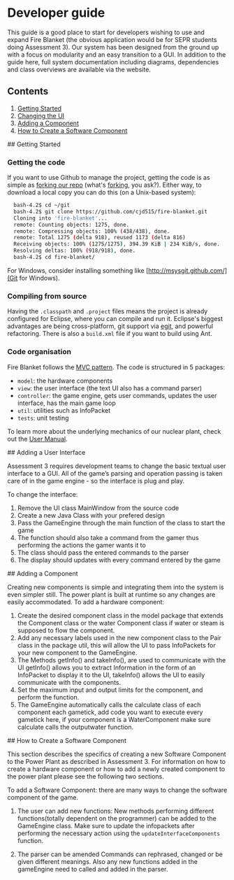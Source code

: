 # Developer guide

This guide is a good place to start for developers wishing to use and expand Fire Blanket (the obvious application would be for SEPR students doing Assessment 3). Our system has been designed from the ground up with a focus on modularity and an easy transition to a GUI. In addition to the guide here, full system documentation including diagrams, dependencies and class overviews are available via the website.

## Contents

1. [Getting Started](#dg-1)
2. [Changing the UI](#dg-2)
3. [Adding a Component](#dg-3)
4. [How to Create a Software Component](#dg-4)

<a name="#dg-1"/>
## Getting Started

### Getting the code

If you want to use Github to manage the project, getting the code is as simple as [forking our repo](https://github.com/cjd515/fire-blanket) (what's [forking](https://help.github.com/articles/fork-a-repo), you ask?). Either way, to download a local copy you can do this (on a Unix-based system):

```bash
  bash-4.2$ cd ~/git
  bash-4.2$ git clone https://github.com/cjd515/fire-blanket.git
  Cloning into 'fire-blanket'...
  remote: Counting objects: 1275, done.
  remote: Compressing objects: 100% (438/438), done.
  remote: Total 1275 (delta 918), reused 1173 (delta 816)
  Receiving objects: 100% (1275/1275), 394.39 KiB | 234 KiB/s, done.
  Resolving deltas: 100% (918/918), done.
  bash-4.2$ cd fire-blanket/
```

For Windows, consider installing something like [http://msysgit.github.com/](Git for Windows).

### Compiling from source

Having the `.classpath` and `.project` files means the project is already configured for Eclipse, where you can compile and run it. Eclipse's biggest advantages are being cross-platform, git support via [egit](http://www.eclipse.org/egit/), and powerful refactoring. There is also a `build.xml` file if you want to build using Ant.

### Code organisation

Fire Blanket follows the [MVC pattern](http://www.codinghorror.com/blog/2008/05/understanding-model-view-controller.html). The code is structured in 5 packages:
* `model`: the hardware components
* `view`: the user interface (the text UI also has a command parser)
* `controller`: the game engine, gets user commands, updates the user interface, has the main game loop
* `util`: utilities such as InfoPacket
* `tests`: unit testing

To learn more about the underlying mechanics of our nuclear plant, check out the <a href="https://github.com/cjd515/fire-blanket/blob/master/site/user-manual.md" target="_blank">User Manual</a>.

<a name="#dg-2"/>
## Adding a User Interface

Assessment 3 requires development teams to change the basic textual user interface to a GUI. All of the game’s parsing and operation passing is taken care of in the game engine - so the interface is plug and play.

To change the interface:

1. Remove the UI class MainWindow from the source code
2. Create a new Java Class with your prefered design
3. Pass the GameEngine through the main function of the class to start the game
4. The function should also take a command from the gamer thus performing the actions the gamer wants it to
5. The class should pass the entered commands to the parser
6. The display should updates with every command entered by the game

<a name="#dg-3"/>
## Adding a Component

Creating new components is simple and integrating them into the system is even simpler still. The power plant is built at runtime so any changes are easily accommodated. To add a hardware component:

1. Create the desired component class in the model package that extends the Component class or the water Component class if water or steam is supposed to flow the component.
2. Add any necessary labels used in the new component class to the Pair class in the package util, this will allow the UI to pass InfoPackets for your new component to the GameEngine.
3. The Methods getInfo() and takeInfo(), are used to communicate with the UI getInfo() allows you to extract Information in the form of an InfoPacket to display it to the UI, takeInfo() allows the UI to easily communicate with the components.
4. Set the maximum input and output limits for the component, and perform the function.
5. The GameEngine automatically calls the calculate class of each component each gametick, add code you want to execute every gametick here, if your component is a WaterComponent make sure calculate calls the outputwater function.

<a name="#dg-4"/>
## How to Create a Software Component

This section describes the specifics of creating a new Software Component to the Power Plant as described in Assessment 3. For information on how to create a hardware component or how to add a newly created component to the power plant please see the following two sections.

To add a Software Component: there are many ways to change the software component of the game.

1. The user can add new functions:
  New methods performing different functions(totally dependent on the programmer) can be added to the GameEngine class.
  Make sure to update the infopackets after performing the necessary action using the `updateInterfaceComponents` function.

2. The parser can be amended
  Commands can rephrased, changed or be given different meanings.
  Also any new functions added in the gameEngine need to called and added in the parser.

